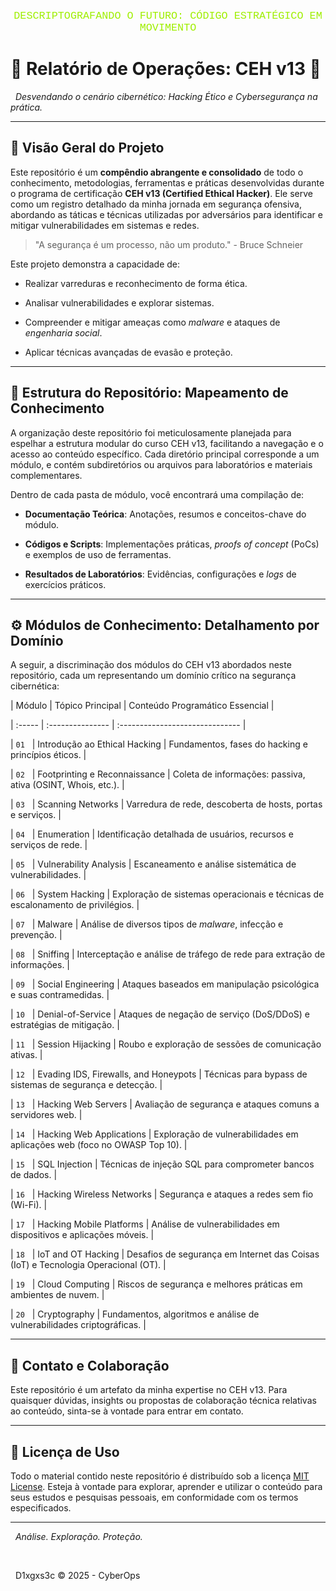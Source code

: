 <p align="center">
  <span style="color: #9fef00; font-family: 'Courier New', Courier, monospace; font-size: 1.2em; animation: moveText 5s linear infinite;">
    DESCRIPTOGRAFANDO O FUTURO: CÓDIGO ESTRATÉGICO EM MOVIMENTO
  </span>
</p>


<p color="#9fef00" align="center">





# 🚀 Relatório de Operações: CEH v13 🚀





<p align="center">



  <em>Desvendando o cenário cibernético: Hacking Ético e Cybersegurança na prática.</em>



</p>



---



## 🎯 Visão Geral do Projeto







Este repositório é um **compêndio abrangente e consolidado** de todo o conhecimento, metodologias, ferramentas e práticas desenvolvidas durante o programa de certificação **CEH v13 (Certified Ethical Hacker)**. Ele serve como um registro detalhado da minha jornada em segurança ofensiva, abordando as táticas e técnicas utilizadas por adversários para identificar e mitigar vulnerabilidades em sistemas e redes.







> "A segurança é um processo, não um produto." - Bruce Schneier







Este projeto demonstra a capacidade de:



* Realizar varreduras e reconhecimento de forma ética.



* Analisar vulnerabilidades e explorar sistemas.



* Compreender e mitigar ameaças como *malware* e ataques de *engenharia social*.



* Aplicar técnicas avançadas de evasão e proteção.







---







## 📂 Estrutura do Repositório: Mapeamento de Conhecimento







A organização deste repositório foi meticulosamente planejada para espelhar a estrutura modular do curso CEH v13, facilitando a navegação e o acesso ao conteúdo específico. Cada diretório principal corresponde a um módulo, e contém subdiretórios ou arquivos para laboratórios e materiais complementares.







Dentro de cada pasta de módulo, você encontrará uma compilação de:



* **Documentação Teórica**: Anotações, resumos e conceitos-chave do módulo.



* **Códigos e Scripts**: Implementações práticas, *proofs of concept* (PoCs) e exemplos de uso de ferramentas.



* **Resultados de Laboratórios**: Evidências, configurações e *logs* de exercícios práticos.







---







## ⚙️ Módulos de Conhecimento: Detalhamento por Domínio







A seguir, a discriminação dos módulos do CEH v13 abordados neste repositório, cada um representando um domínio crítico na segurança cibernética:







| Módulo | Tópico Principal | Conteúdo Programático Essencial |



| :----- | :--------------- | :------------------------------ |



| `01`   | Introdução ao Ethical Hacking | Fundamentos, fases do hacking e princípios éticos. |



| `02`   | Footprinting e Reconnaissance | Coleta de informações: passiva, ativa (OSINT, Whois, etc.). |



| `03`   | Scanning Networks | Varredura de rede, descoberta de hosts, portas e serviços. |



| `04`   | Enumeration | Identificação detalhada de usuários, recursos e serviços de rede. |



| `05`   | Vulnerability Analysis | Escaneamento e análise sistemática de vulnerabilidades. |



| `06`   | System Hacking | Exploração de sistemas operacionais e técnicas de escalonamento de privilégios. |



| `07`   | Malware | Análise de diversos tipos de *malware*, infecção e prevenção. |



| `08`   | Sniffing | Interceptação e análise de tráfego de rede para extração de informações. |



| `09`   | Social Engineering | Ataques baseados em manipulação psicológica e suas contramedidas. |



| `10`   | Denial-of-Service | Ataques de negação de serviço (DoS/DDoS) e estratégias de mitigação. |



| `11`   | Session Hijacking | Roubo e exploração de sessões de comunicação ativas. |



| `12`   | Evading IDS, Firewalls, and Honeypots | Técnicas para bypass de sistemas de segurança e detecção. |



| `13`   | Hacking Web Servers | Avaliação de segurança e ataques comuns a servidores web. |



| `14`   | Hacking Web Applications | Exploração de vulnerabilidades em aplicações web (foco no OWASP Top 10). |



| `15`   | SQL Injection | Técnicas de injeção SQL para comprometer bancos de dados. |



| `16`   | Hacking Wireless Networks | Segurança e ataques a redes sem fio (Wi-Fi). |



| `17`   | Hacking Mobile Platforms | Análise de vulnerabilidades em dispositivos e aplicações móveis. |



| `18`   | IoT and OT Hacking | Desafios de segurança em Internet das Coisas (IoT) e Tecnologia Operacional (OT). |



| `19`   | Cloud Computing | Riscos de segurança e melhores práticas em ambientes de nuvem. |



| `20`   | Cryptography | Fundamentos, algoritmos e análise de vulnerabilidades criptográficas. |







---







## 🤝 Contato e Colaboração







Este repositório é um artefato da minha expertise no CEH v13. Para quaisquer dúvidas, insights ou propostas de colaboração técnica relativas ao conteúdo, sinta-se à vontade para entrar em contato.







---







## 📄 Licença de Uso







Todo o material contido neste repositório é distribuído sob a licença [MIT License](LICENSE). Esteja à vontade para explorar, aprender e utilizar o conteúdo para seus estudos e pesquisas pessoais, em conformidade com os termos especificados.







---







<p align="center">



  <em>Análise. Exploração. Proteção.</em>



  <br>



  <span>D1xgxs3c &copy; 2025 - CyberOps</span>



</p>

